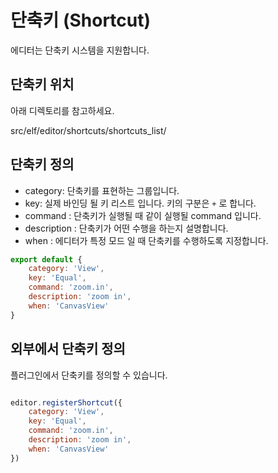 # 단축키 (Shortcut)

에디터는 단축키 시스템을 지원합니다. 

## 단축키 위치 

아래 디렉토리를 참고하세요.

src/elf/editor/shortcuts/shortcuts_list/

## 단축키 정의 

* category: 단축키를 표현하는 그룹입니다. 
* key: 실제 바인딩 될 키 리스트 입니다. 키의 구분은 `+` 로 합니다. 
* command : 단축키가 실행될 때 같이 실행될 command 입니다. 
* description : 단축키가 어떤 수행을 하는지 설명합니다. 
* when : 에디터가 특정 모드 일 때 단축키를 수행하도록 지정합니다. 

```js
export default {
    category: 'View',        
    key: 'Equal',
    command: 'zoom.in',
    description: 'zoom in',
    when: 'CanvasView'
}
```

## 외부에서 단축키 정의 

플러그인에서 단축키를 정의할 수 있습니다. 

```js

editor.registerShortcut({
    category: 'View',        
    key: 'Equal',
    command: 'zoom.in',
    description: 'zoom in',
    when: 'CanvasView'
})

```